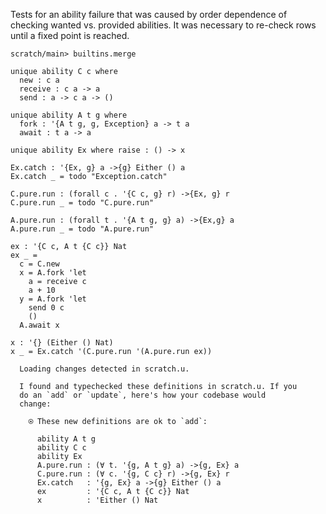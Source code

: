 Tests for an ability failure that was caused by order dependence of
checking wanted vs. provided abilities. It was necessary to re-check
rows until a fixed point is reached.

``` ucm :hide
scratch/main> builtins.merge
```

``` unison
unique ability C c where
  new : c a
  receive : c a -> a
  send : a -> c a -> ()

unique ability A t g where
  fork : '{A t g, g, Exception} a -> t a
  await : t a -> a

unique ability Ex where raise : () -> x

Ex.catch : '{Ex, g} a ->{g} Either () a
Ex.catch _ = todo "Exception.catch"

C.pure.run : (forall c . '{C c, g} r) ->{Ex, g} r
C.pure.run _ = todo "C.pure.run"

A.pure.run : (forall t . '{A t g, g} a) ->{Ex,g} a
A.pure.run _ = todo "A.pure.run"

ex : '{C c, A t {C c}} Nat
ex _ =
  c = C.new
  x = A.fork 'let
    a = receive c
    a + 10
  y = A.fork 'let
    send 0 c
    ()
  A.await x

x : '{} (Either () Nat)
x _ = Ex.catch '(C.pure.run '(A.pure.run ex))
```

``` ucm :added-by-ucm
  Loading changes detected in scratch.u.

  I found and typechecked these definitions in scratch.u. If you
  do an `add` or `update`, here's how your codebase would
  change:

    ⍟ These new definitions are ok to `add`:
    
      ability A t g
      ability C c
      ability Ex
      A.pure.run : (∀ t. '{g, A t g} a) ->{g, Ex} a
      C.pure.run : (∀ c. '{g, C c} r) ->{g, Ex} r
      Ex.catch   : '{g, Ex} a ->{g} Either () a
      ex         : '{C c, A t {C c}} Nat
      x          : 'Either () Nat
```
